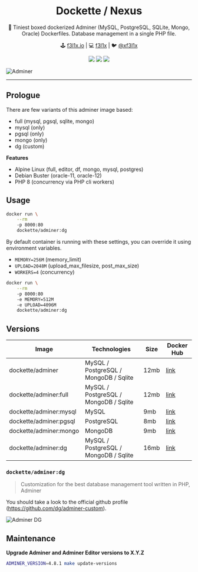<h1 align=center>Dockette / Nexus</h1>

<p align=center>
   🎁 Tiniest boxed dockerized Adminer (MySQL, PostgreSQL, SQLite, Mongo, Oracle) Dockerfiles. Database management in a single PHP file.
</p>

<p align=center>
🕹 <a href="https://f3l1x.io">f3l1x.io</a> | 💻 <a href="https://github.com/f3l1x">f3l1x</a> | 🐦 <a href="https://twitter.com/xf3l1x">@xf3l1x</a>
</p>

<p align=center>
  <a href="https://hub.docker.com/r/dockette/adminer/"><img src="https://badgen.net/docker/pulls/dockette/adminer"></a>
  <a href="https://bit.ly/ctteg"><img src="https://badgen.net/badge/support/gitter/cyan"></a>
  <a href="https://github.com/sponsors/f3l1x"><img src="https://badgen.net/badge/sponsor/donations/F96854"></a>
</p>

![Adminer](https://rawgit.com/dockette/adminer/master/.docs/assets/adminer.png)

------

## Prologue

There are few variants of this adminer image based:

- full (mysql, pgsql, sqlite, mongo)
- mysql (only)
- pgsql (only)
- mongo (only)
- dg (custom)

**Features**

- Alpine Linux (full, editor, df, mongo, mysql, postgres)
- Debian Buster (oracle-11, oracle-12)
- PHP 8 (concurrency via PHP cli workers)

## Usage

```sh
docker run \
    --rm
    -p 8000:80
    dockette/adminer:dg
```

By default container is running with these settings, you can override it using environment variables.

- `MEMORY=256M` (memory_limit)
- `UPLOAD=2048M` (upload_max_filesize, post_max_size)
- `WORKERS=4` (concurrency)

```sh
docker run \
    --rm
    -p 8000:80
    -e MEMORY=512M
    -e UPLOAD=4096M
    dockette/adminer:dg
```

## Versions

| Image                        | Technologies                          | Size | Docker Hub                                              |
|------------------------------|---------------------------------------|------|---------------------------------------------------------|
| dockette/adminer             | MySQL / PostgreSQL / MongoDB / Sqlite | 12mb | [link](https://hub.docker.com/r/dockette/adminer/tags/) |
| dockette/adminer:full        | MySQL / PostgreSQL / MongoDB / Sqlite | 12mb | [link](https://hub.docker.com/r/dockette/adminer/tags/) |
| dockette/adminer:mysql       | MySQL                                 | 9mb  | [link](https://hub.docker.com/r/dockette/adminer/tags/) |
| dockette/adminer:pgsql       | PostgreSQL                            | 8mb  | [link](https://hub.docker.com/r/dockette/adminer/tags/) |
| dockette/adminer:mongo       | MongoDB                               | 9mb  | [link](https://hub.docker.com/r/dockette/adminer/tags/) |
| dockette/adminer:dg          | MySQL / PostgreSQL / MongoDB / Sqlite | 16mb | [link](https://hub.docker.com/r/dockette/adminer/tags/) |

### `dockette/adminer:dg`

> Customization for the best database management tool written in PHP, Adminer

You should take a look to the official github profile (https://github.com/dg/adminer-custom).

![Adminer DG](https://rawgit.com/dockette/adminer/master/.docs/assets/adminer-dg.png)

## Maintenance

**Upgrade Adminer and Adminer Editor versions to X.Y.Z**

```bash
ADMINER_VERSION=4.8.1 make update-versions
```
